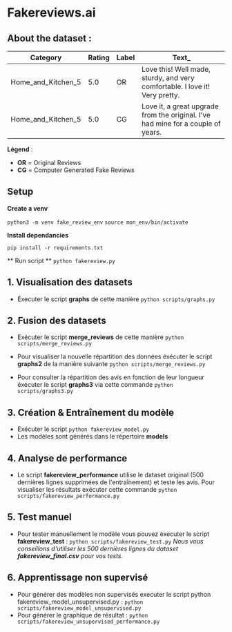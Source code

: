 # Fakereviews.ai

## About the dataset : 

| Category             | Rating | Label | Text_ |
|----------------------|--------|-------|----------------------------------------------------------------------------------------------------------------|
| Home_and_Kitchen_5  | 5.0    | OR    | Love this! Well made, sturdy, and very comfortable. I love it! Very pretty.                                  |
| Home_and_Kitchen_5  | 5.0    | CG    | Love it, a great upgrade from the original. I've had mine for a couple of years.                             |

**Légend** :  
- **OR** = Original Reviews  
- **CG** = Computer Generated Fake Reviews  


## Setup 

**Create a venv**

``python3 -m venv fake_review_env``
``source mon_env/bin/activate``

**Install dependancies**

``pip install -r requirements.txt``

** Run script **
``python fakereview.py``

## 1. Visualisation des datasets

- Éxecuter le script **graphs** de cette manière `python scripts/graphs.py`

## 2. Fusion des datasets 

- Exécuter le script **merge_reviews** de cette manière  `python scripts/merge_reviews.py`

- Pour visualiser la nouvelle répartition des données éxécuter le script **graphs2** de la manière suivante `python scripts/merge_reviews.py`

- Pour consulter la répartition des avis en fonction de leur longueur éxecuter le script **graphs3** via cette commande `python scripts/graphs3.py`


## 3. Création & Entraînement du modèle

- Exécuter le script `python fakereview_model.py`
- Les modèles sont générés dans le répertoire **models**

## 4. Analyse de performance 

- Le script **fakereview_performance** utilise le dataset original (500 dernières lignes supprimées de l'entraînement) et teste les avis.
Pour visualiser les résultats exécuter cette commande `python scripts/fakereview_performance.py`



## 5. Test manuel
- Pour tester manuellement le modèle vous pouvez éxecuter le script **fakereview_test** : `python scripts/fakereview_test.py`
*Nous vous conseillons d'utiliser les 500 dernières lignes du dataset **fakereview_final.csv** pour vos tests.*


## 6. Apprentissage non supervisé

- Pour générer des modèles non supervisés executer le script python fakereview_model_unsupervised.py : `python scripts/fakereview_model_unsupervised.py `
- Pour générer le graphique de résultat : `python scripts/fakereview_unsupervised_performance.py`




